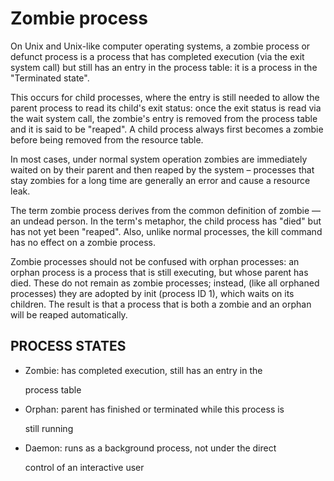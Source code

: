 # Zombie process

On Unix and Unix-like computer operating systems, a zombie process or defunct process is a process that has completed execution \(via the exit system call\) but still has an entry in the process table: it is a process in the "Terminated state".

This occurs for child processes, where the entry is still needed to allow the parent process to read its child's exit status: once the exit status is read via the wait system call, the zombie's entry is removed from the process table and it is said to be "reaped". A child process always first becomes a zombie before being removed from the resource table.

In most cases, under normal system operation zombies are immediately waited on by their parent and then reaped by the system – processes that stay zombies for a long time are generally an error and cause a resource leak.

The term zombie process derives from the common definition of zombie — an undead person. In the term's metaphor, the child process has "died" but has not yet been "reaped". Also, unlike normal processes, the kill command has no effect on a zombie process.

Zombie processes should not be confused with orphan processes: an orphan process is a process that is still executing, but whose parent has died. These do not remain as zombie processes; instead, \(like all orphaned processes\) they are adopted by init \(process ID 1\), which waits on its children. The result is that a process that is both a zombie and an orphan will be reaped automatically.

## PROCESS STATES

* Zombie: has completed execution, still has an entry in the

  process table

* Orphan: parent has finished or terminated while this process is

  still running

* Daemon: runs as a background process, not under the direct

  control of an interactive user

